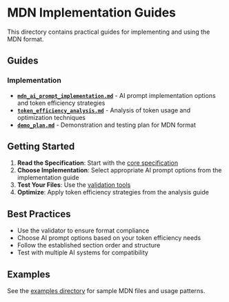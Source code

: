 # MDN Implementation Guides

This directory contains practical guides for implementing and using the MDN format.

## Guides

### Implementation
- **[`mdn_ai_prompt_implementation.md`](mdn_ai_prompt_implementation.md)** - AI prompt implementation options and token efficiency strategies
- **[`token_efficiency_analysis.md`](token_efficiency_analysis.md)** - Analysis of token usage and optimization techniques
- **[`demo_plan.md`](demo_plan.md)** - Demonstration and testing plan for MDN format

## Getting Started

1. **Read the Specification**: Start with the [core specification](../specification/mdn_format_spec.md)
2. **Choose Implementation**: Select appropriate AI prompt options from the implementation guide
3. **Test Your Files**: Use the [validation tools](../../tools/python/mdn_validator.py)
4. **Optimize**: Apply token efficiency strategies from the analysis guide

## Best Practices

- Use the validator to ensure format compliance
- Choose AI prompt options based on your token efficiency needs
- Follow the established section order and structure
- Test with multiple AI systems for compatibility

## Examples

See the [examples directory](../examples/) for sample MDN files and usage patterns.
